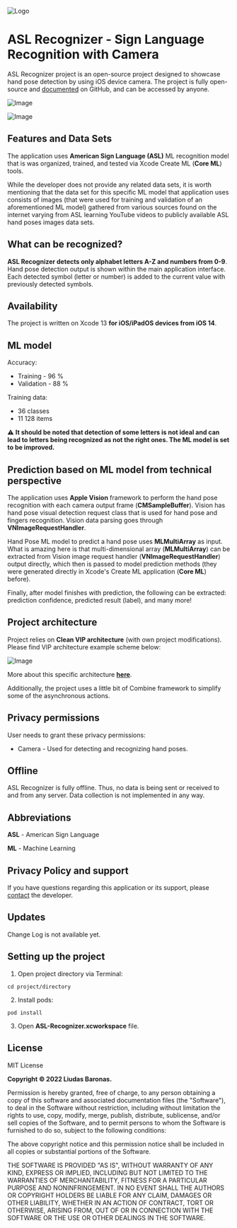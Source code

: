 ![Logo](https://github.com/liudasbar/ASL-Recognizer/blob/main/ASL-Recognizer/Resources/ForReadMe/App_Icon_150.png)
# ASL Recognizer - Sign Language Recognition with Camera

ASL Recognizer project is an open-source project designed to showcase hand pose detection by using iOS device camera. The project is fully open-source and [documented](https://github.com/liudasbar/ASL-Recognizer) on GitHub, and can be accessed by anyone.

![Image](https://github.com/liudasbar/ASL-Recognizer/blob/main/ASL-Recognizer/Resources/ForReadMe/IMG_0123_700.PNG)

![Image](https://github.com/liudasbar/ASL-Recognizer/blob/main/ASL-Recognizer/Resources/ForReadMe/IMG_0124_700.PNG)

## Features and Data Sets

The application uses __American Sign Language (ASL)__ ML recognition model that is was organized, trained, and tested via Xcode Create ML (__Core ML__) tools.

While the developer does not provide any related data sets, it is worth mentioning that the data set for this specific ML model that application uses consists of images (that were used for training and validation of an aforementioned ML model) gathered from various sources found on the internet varying from ASL learning YouTube videos to publicly available ASL hand poses images data sets.

## What can be recognized?

__ASL Recognizer detects only alphabet letters A-Z and numbers from 0-9__. Hand pose detection output is shown within the main application interface. Each detected symbol (letter or number) is added to the current value with previously detected symbols.

## Availability

The project is written on Xcode 13 __for iOS/iPadOS devices from iOS 14__.

## ML model

Accuracy:
* Training - 96 %
* Validation - 88 %

Training data:
* 36 classes
* 11 128 items

⚠️ __It should be noted that detection of some letters is not ideal and can lead to letters being recognized as not the right ones. The ML model is set to be improved.__

## Prediction based on ML model from technical perspective

The application uses __Apple Vision__ framework to perform the hand pose recognition with each camera output frame (__CMSampleBuffer__). Vision has hand pose visual detection request class that is used for hand pose and fingers recognition. Vision data parsing goes through __VNImageRequestHandler__.

Hand Pose ML model to predict a hand pose uses __MLMultiArray__ as input. What is amazing here is that multi-dimensional array (__MLMultiArray__) can be extracted from Vision image request handler (__VNImageRequestHandler__) output directly, which then is passed to model prediction methods (they were generated directly in Xcode's Create ML application (__Core ML__) before).

Finally, after model finishes with prediction, the following can be extracted: prediction confidence, predicted result (label), and many more!

## Project architecture

Project relies on __Clean VIP architecture__ (with own project modifications). Please find VIP architecture example scheme below:

![Image](https://user-images.githubusercontent.com/5277297/60242511-716cfc00-98d3-11e9-8e1f-709230093433.png)

More about this specific architecture __[here](https://github.com/bhardwajpankaj/VIP)__.

Additionally, the project uses a little bit of Combine framework to simplify some of the asynchronous actions.

## Privacy permissions

User needs to grant these privacy permissions:
* Camera - Used for detecting and recognizing hand poses.

## Offline

ASL Recognizer is fully offline. Thus, no data is being sent or received to and from any server. Data collection is not implemented in any way.

## Abbreviations

__ASL__ - American Sign Language

__ML__ - Machine Learning

## Privacy Policy and support

If you have questions regarding this application or its support, please [contact](mailto:liudasbar2@gmail.com) the developer.

## Updates

Change Log is not available yet.

## Setting up the project

1. Open project directory via Terminal:
```
cd project/directory
```
2. Install pods:
```
pod install
```
3. Open __ASL-Recognizer.xcworkspace__ file.

## License

MIT License

__Copyright © 2022 Liudas Baronas.__

Permission is hereby granted, free of charge, to any person obtaining a copy
of this software and associated documentation files (the "Software"), to deal
in the Software without restriction, including without limitation the rights
to use, copy, modify, merge, publish, distribute, sublicense, and/or sell
copies of the Software, and to permit persons to whom the Software is
furnished to do so, subject to the following conditions:

The above copyright notice and this permission notice shall be included in all
copies or substantial portions of the Software.

THE SOFTWARE IS PROVIDED "AS IS", WITHOUT WARRANTY OF ANY KIND, EXPRESS OR
IMPLIED, INCLUDING BUT NOT LIMITED TO THE WARRANTIES OF MERCHANTABILITY,
FITNESS FOR A PARTICULAR PURPOSE AND NONINFRINGEMENT. IN NO EVENT SHALL THE
AUTHORS OR COPYRIGHT HOLDERS BE LIABLE FOR ANY CLAIM, DAMAGES OR OTHER
LIABILITY, WHETHER IN AN ACTION OF CONTRACT, TORT OR OTHERWISE, ARISING FROM,
OUT OF OR IN CONNECTION WITH THE SOFTWARE OR THE USE OR OTHER DEALINGS IN THE
SOFTWARE.
